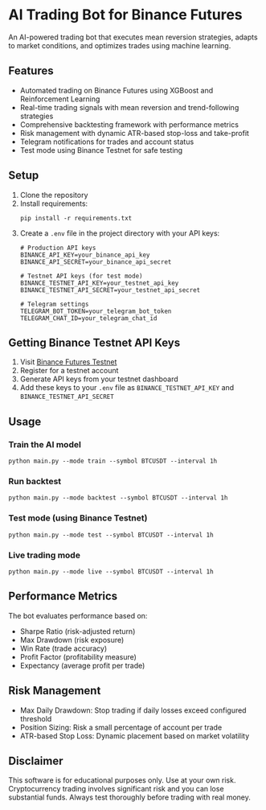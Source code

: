 # AI Trading Bot for Binance Futures

An AI-powered trading bot that executes mean reversion strategies, adapts to market conditions, and optimizes trades using machine learning.

## Features

- Automated trading on Binance Futures using XGBoost and Reinforcement Learning
- Real-time trading signals with mean reversion and trend-following strategies
- Comprehensive backtesting framework with performance metrics
- Risk management with dynamic ATR-based stop-loss and take-profit
- Telegram notifications for trades and account status
- Test mode using Binance Testnet for safe testing

## Setup

1. Clone the repository
2. Install requirements:
   ```
   pip install -r requirements.txt
   ```
3. Create a `.env` file in the project directory with your API keys:
   ```
   # Production API keys
   BINANCE_API_KEY=your_binance_api_key
   BINANCE_API_SECRET=your_binance_api_secret
   
   # Testnet API keys (for test mode)
   BINANCE_TESTNET_API_KEY=your_testnet_api_key
   BINANCE_TESTNET_API_SECRET=your_testnet_api_secret
   
   # Telegram settings
   TELEGRAM_BOT_TOKEN=your_telegram_bot_token
   TELEGRAM_CHAT_ID=your_telegram_chat_id
   ```

## Getting Binance Testnet API Keys

1. Visit [Binance Futures Testnet](https://testnet.binancefuture.com/)
2. Register for a testnet account
3. Generate API keys from your testnet dashboard
4. Add these keys to your `.env` file as `BINANCE_TESTNET_API_KEY` and `BINANCE_TESTNET_API_SECRET`

## Usage

### Train the AI model
```
python main.py --mode train --symbol BTCUSDT --interval 1h
```

### Run backtest
```
python main.py --mode backtest --symbol BTCUSDT --interval 1h
```

### Test mode (using Binance Testnet)
```
python main.py --mode test --symbol BTCUSDT --interval 1h
```

### Live trading mode
```
python main.py --mode live --symbol BTCUSDT --interval 1h
```

## Performance Metrics

The bot evaluates performance based on:
- Sharpe Ratio (risk-adjusted return)
- Max Drawdown (risk exposure)
- Win Rate (trade accuracy)
- Profit Factor (profitability measure)
- Expectancy (average profit per trade)

## Risk Management

- Max Daily Drawdown: Stop trading if daily losses exceed configured threshold
- Position Sizing: Risk a small percentage of account per trade
- ATR-based Stop Loss: Dynamic placement based on market volatility

## Disclaimer

This software is for educational purposes only. Use at your own risk. Cryptocurrency trading involves significant risk and you can lose substantial funds. Always test thoroughly before trading with real money.
